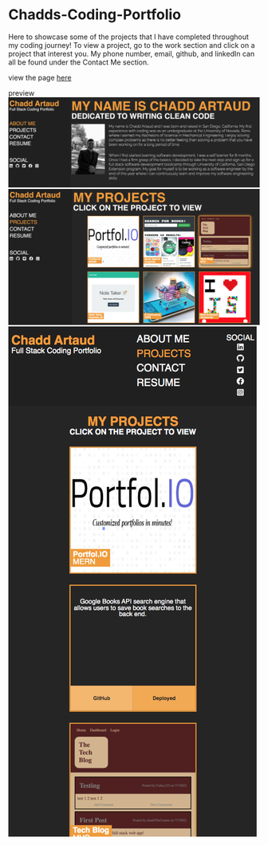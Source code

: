 # Chadds-Coding-Portfolio
Here to showcase some of the projects that I have completed throughout my coding journey! To view a project, go to the work section and click on a project that interest you. My phone number, email, github, and linkedIn can all be found under the Contact Me section. 

view the page <a href="https://cartaud.github.io/Chadds-Coding-Portfolio/" target="_blank">here</a>

preview 
![Page Preview One](/assets/images/preview1.png)
![Page Preview One](/assets/images/preview2.png)
![Page Preview One](/assets/images/preview3.png)